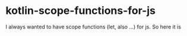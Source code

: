 # kotlin-scope-functions-for-js
I always wanted to have scope functions (let, also ...) for js. So here it is
